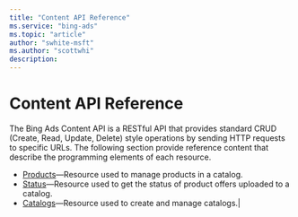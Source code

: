 ```yaml
---
title: "Content API Reference"
ms.service: "bing-ads"
ms.topic: "article"
author: "swhite-msft"
ms.author: "scottwhi"
description: 
---
```

# Content API Reference
The Bing Ads Content API is a RESTful API that provides standard CRUD (Create, Read, Update, Delete) style operations by sending HTTP requests to specific URLs. The following section provide reference content that describe the programming elements of each resource.

- [Products](../shopping-content/products-resource.md)&mdash;Resource used to manage products in a catalog.
- [Status](../shopping-content/status-resource.md)&mdash;Resource used to get the status of product offers uploaded to a catalog.
- [Catalogs](../shopping-content/catalogs-resource.md)&mdash;Resource used to create and manage catalogs.|
